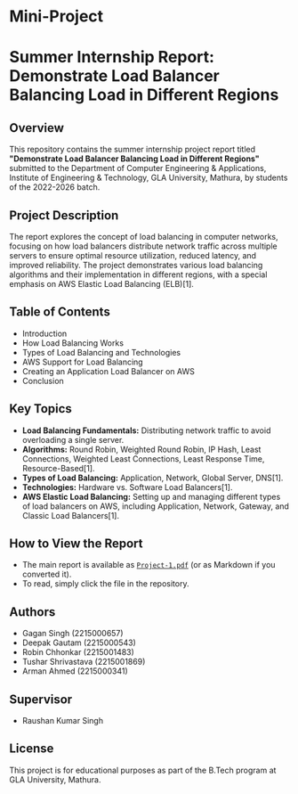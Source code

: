 # Mini-Project

# Summer Internship Report: Demonstrate Load Balancer Balancing Load in Different Regions

## Overview

This repository contains the summer internship project report titled **"Demonstrate Load Balancer Balancing Load in Different Regions"** submitted to the Department of Computer Engineering & Applications, Institute of Engineering & Technology, GLA University, Mathura, by students of the 2022-2026 batch.

## Project Description

The report explores the concept of load balancing in computer networks, focusing on how load balancers distribute network traffic across multiple servers to ensure optimal resource utilization, reduced latency, and improved reliability. The project demonstrates various load balancing algorithms and their implementation in different regions, with a special emphasis on AWS Elastic Load Balancing (ELB)[1].

## Table of Contents

- Introduction
- How Load Balancing Works
- Types of Load Balancing and Technologies
- AWS Support for Load Balancing
- Creating an Application Load Balancer on AWS
- Conclusion

## Key Topics

- **Load Balancing Fundamentals:** Distributing network traffic to avoid overloading a single server.
- **Algorithms:** Round Robin, Weighted Round Robin, IP Hash, Least Connections, Weighted Least Connections, Least Response Time, Resource-Based[1].
- **Types of Load Balancing:** Application, Network, Global Server, DNS[1].
- **Technologies:** Hardware vs. Software Load Balancers[1].
- **AWS Elastic Load Balancing:** Setting up and managing different types of load balancers on AWS, including Application, Network, Gateway, and Classic Load Balancers[1].

## How to View the Report

- The main report is available as [`Project-1.pdf`](./Project-1.pdf) (or as Markdown if you converted it).
- To read, simply click the file in the repository.

## Authors

- Gagan Singh (2215000657)
- Deepak Gautam (2215000543)
- Robin Chhonkar (2215001483)
- Tushar Shrivastava (2215001869)
- Arman Ahmed (2215000341)

## Supervisor

- Raushan Kumar Singh

## License

This project is for educational purposes as part of the B.Tech program at GLA University, Mathura.
